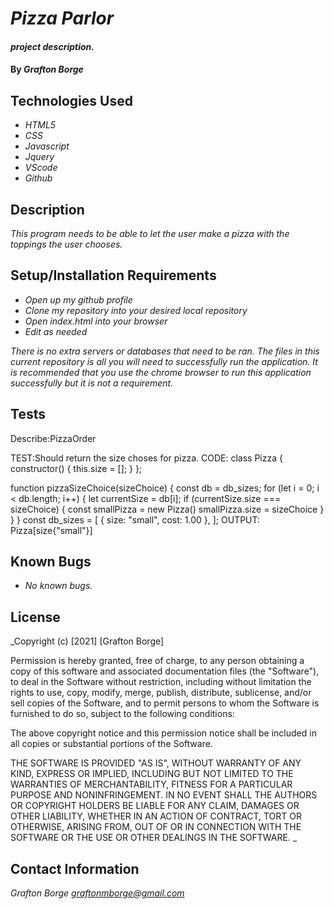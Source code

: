 # _Pizza Parlor_

#### _project description._

#### By _**Grafton Borge**_

## Technologies Used

* _HTML5_
* _CSS_
* _Javascript_
* _Jquery_
* _VScode_
* _Github_

## Description

_This program needs to be able to let the user make a pizza with the toppings the user chooses._

## Setup/Installation Requirements

* _Open up my github profile_
* _Clone my repository into your desired local repository_
* _Open index.html into your browser_
* _Edit as needed_

_There is no extra servers or databases that need to be ran. The files in this current repository is all you will need to successfully run the application. It is recommended that you use the chrome browser to run this application successfully but it is not a requirement._

## Tests
Describe:PizzaOrder

TEST:Should return the size choses for pizza. 
CODE:
class Pizza {
  constructor() {
    this.size = [];
  }
};

function pizzaSizeChoice(sizeChoice) {
  const db = db_sizes;
  for (let i = 0; i < db.length; i++) {
    let currentSize = db[i];
    if (currentSize.size === sizeChoice) {
      const smallPizza = new Pizza()
      smallPizza.size = sizeChoice
    }
  }
}
  const db_sizes = [
    {
    size: "small",
    cost: 1.00
    },
  ];
OUTPUT: Pizza[size{"small"}]

## Known Bugs

* _No known bugs._

## License

_Copyright (c) [2021] [Grafton Borge]

Permission is hereby granted, free of charge, to any person obtaining a copy
of this software and associated documentation files (the "Software"), to deal
in the Software without restriction, including without limitation the rights
to use, copy, modify, merge, publish, distribute, sublicense, and/or sell
copies of the Software, and to permit persons to whom the Software is
furnished to do so, subject to the following conditions:

The above copyright notice and this permission notice shall be included in all
copies or substantial portions of the Software.

THE SOFTWARE IS PROVIDED "AS IS", WITHOUT WARRANTY OF ANY KIND, EXPRESS OR
IMPLIED, INCLUDING BUT NOT LIMITED TO THE WARRANTIES OF MERCHANTABILITY,
FITNESS FOR A PARTICULAR PURPOSE AND NONINFRINGEMENT. IN NO EVENT SHALL THE
AUTHORS OR COPYRIGHT HOLDERS BE LIABLE FOR ANY CLAIM, DAMAGES OR OTHER
LIABILITY, WHETHER IN AN ACTION OF CONTRACT, TORT OR OTHERWISE, ARISING FROM,
OUT OF OR IN CONNECTION WITH THE SOFTWARE OR THE USE OR OTHER DEALINGS IN THE
SOFTWARE.
_

## Contact Information

_Grafton Borge <graftonmborge@gmail.com>_
